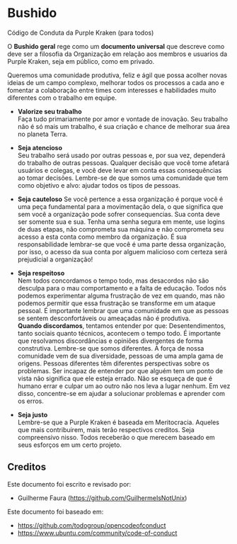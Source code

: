 # Bushido
Código de Conduta da Purple Kraken (para todos)

O **Bushido geral** rege como um **documento universal** que descreve como deve ser a filosofia da Organização em relação aos membros e usuarios da Purple Kraken, seja em público, como em privado.

Queremos uma comunidade produtiva, feliz e ágil que possa acolher novas ideias de um campo complexo, melhorar todos os processos a cada ano e fomentar a colaboração entre times com interesses e habilidades muito diferentes com o trabalho em equipe.

* **Valorize seu trabalho**\
Faça tudo primariamente por amor e vontade de inovação. Seu trabalho não é só mais um trabalho, é sua criação e chance de melhorar sua área no planeta Terra.

* **Seja atencioso**\
Seu trabalho será usado por outras pessoas e, por sua vez, dependerá do trabalho de outras pessoas. Qualquer decisão que você tome afetará usuários e colegas, e você deve levar em conta essas consequências ao tomar decisões. Lembre-se de que somos uma comunidade que tem como objetivo e alvo: ajudar todos os tipos de pessoas.

* **Seja cauteloso**
Se você pertence a essa organização é porque você é uma peça fundamental para a movimentação dela, o que significa que sem você a organização pode sofrer consequencias. Sua conta deve ser somente sua e sua. Tenha uma senha segura em mente, use logins de duas etapas, não comprometa sua máquina e não comprometa seu acesso a esta conta como membro da organização. É sua responsabilidade lembrar-se que você é uma parte dessa organização, por isso, o acesso da sua conta por alguem malicioso com certeza será prejudicial a organização!

* **Seja respeitoso**\
Nem todos concordamos o tempo todo, mas desacordos não são desculpa para o mau comportamento e a falta de educação. Todos nós podemos experimentar alguma frustração de vez em quando, mas não podemos permitir que essa frustração se transforme em um ataque pessoal. É importante lembrar que uma comunidade em que as pessoas se sentem desconfortáveis ou ameaçadas não é produtiva.\
**Quando discordamos**, tentamos entender por que: Desentendimentos, tanto sociais quanto técnicos, acontecem o tempo todo. É importante que resolvamos discordâncias e opiniões divergentes de forma construtiva. Lembre-se que somos diferentes. A força de nossa comunidade vem de sua diversidade, pessoas de uma ampla gama de origens. Pessoas diferentes têm diferentes perspectivas sobre os problemas. Ser incapaz de entender por que alguém tem um ponto de vista não significa que ele esteja errado. Não se esqueça de que é humano errar e culpar um ao outro não nos leva a lugar nenhum. Em vez disso, concentre-se em ajudar a solucionar problemas e aprender com os erros.

* **Seja justo**\
Lembre-se que a Purple Kraken é baseada em Meritocracia. Aqueles que mais contribuirem, mais terão respectivos creditos. Seja compreensivo nisso. Todos receberão o que merecem baseado em seus esforços em um certo projeto.

## Creditos
Este documento foi escrito e revisado por:
* Guilherme Faura (https://github.com/GuilhermeIsNotUnix)

Este documento foi baseado em:
* https://github.com/todogroup/opencodeofconduct
* https://www.ubuntu.com/community/code-of-conduct
